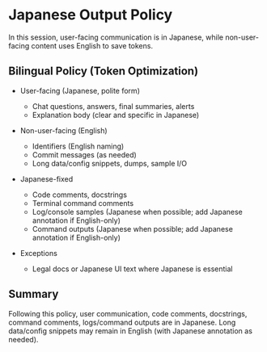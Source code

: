 # Japanese Output Policy

In this session, user-facing communication is in Japanese, while non-user-facing content uses English to save tokens.

## Bilingual Policy (Token Optimization)

- User-facing (Japanese, polite form)
  - Chat questions, answers, final summaries, alerts
  - Explanation body (clear and specific in Japanese)
- Non-user-facing (English)
  - Identifiers (English naming)
  - Commit messages (as needed)
  - Long data/config snippets, dumps, sample I/O
  
- Japanese-fixed
  - Code comments, docstrings
  - Terminal command comments
  - Log/console samples (Japanese when possible; add Japanese annotation if English-only)
  - Command outputs (Japanese when possible; add Japanese annotation if English-only)
- Exceptions
  - Legal docs or Japanese UI text where Japanese is essential

## Summary

Following this policy, user communication, code comments, docstrings, command comments, logs/command outputs are in Japanese. Long data/config snippets may remain in English (with Japanese annotation as needed).
